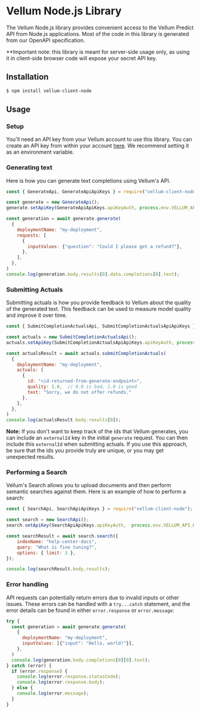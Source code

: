 # Vellum Node.js Library

The Vellum Node.js library provides convenient access to the Vellum Predict API from Node.js applications. Most of the code in this library is generated from our OpenAPI specification.

**Important note: this library is meant for server-side usage only, as using it in client-side browser code will expose your secret API key.

## Installation

```bash
$ npm install vellum-client-node
```

## Usage

### Setup
You'll need an API key from your Vellum account to use this library. You can create an API key from within your account [here](https://app.vellum.ai/api-keys). 
We recommend setting it as an environment variable.

### Generating text
Here is how you can generate text completions using Vellum's API.

```javascript
const { GenerateApi, GenerateApiApiKeys } = require("vellum-client-node");

const generate = new GenerateApi();
generate.setApiKey(GenerateApiApiKeys.apiKeyAuth, process.env.VELLUM_API_KEY);

const generation = await generate.generate(
  {
    deploymentName: "my-deployment",
    requests: [
      {
        inputValues: {"question": "Could I please get a refund?"},
      },
    ],
  },
)
console.log(generation.body.results[0].data.completions[0].text);
```

### Submitting Actuals
Submitting actuals is how you provide feedback to Vellum about the quality of the
generated text. This feedback can be used to measure model quality and improve it over time.

```javascript
const { SubmitCompletionActualsApi, SubmitCompletionActualsApiApiKeys } = require("vellum-client-node");

const actuals = new SubmitCompletionActualsApi();
actuals.setApiKey(SubmitCompletionActualsApiApiKeys.apiKeyAuth, process.env.VELLUM_API_KEY);

const actualsResult = await actuals.submitCompletionActuals(
  {
    deploymentName: "my-deployment",
    actuals: [
      {
        id: "<id-returned-from-generate-endpoint>",
        quality: 1.0,  // 0.0 is bad, 1.0 is good
        text: "Sorry, we do not offer refunds."
      },
    ],
  },
)
console.log(actualsResult.body.results[0]);
```
**Note:** If you don't want to keep track of the ids that Vellum generates, you can include an `externalId`
key in the initial `generate` request. You can then include this `externalId` when submitting actuals.
If you use this approach, be sure that the ids you provide truly are unique, or you may get unexpected
results.

### Performing a Search
Vellum's Search allows you to upload documents and then perform semantic searches against them.
Here is an example of how to perform a search:

```javascript
const { SearchApi, SearchApiApiKeys } = require("vellum-client-node");

const search = new SearchApi();
search.setApiKey(SearchApiApiKeys.apiKeyAuth,  process.env.VELLUM_API_KEY);

const searchResult = await search.search({
    indexName: "help-center-docs",
    query: "What is fine tuning?",
    options: { limit: 3 },
});

console.log(searchResult.body.results);
```


### Error handling

API requests can potentially return errors due to invalid inputs or other issues. These errors can be handled with a `try...catch` statement, and the error details can be found in either `error.response` or `error.message`:

```javascript
try {
  const generation = await generate.generate(
    {
      deploymentName: "my-deployment",
      inputValues: [{"input": "Hello, world!"}],
    },
  )
  console.log(generation.body.completions[0][0].text);
} catch (error) {
  if (error.response) {
    console.log(error.response.statusCode);
    console.log(error.response.body);
  } else {
    console.log(error.message);
  }
}
```
